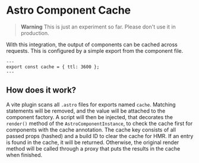 # Astro Component Cache

> **Warning**
> This is just an experiment so far. Please don't use it in production.

With this integration, the output of components can be cached across requests.
This is configured by a simple export from the component file.

```
---
export const cache = { ttl: 3600 };
---
```

## How does it work?

A vite plugin scans all `.astro` files for exports named `cache`. Matching statements will be removed, and the value
will be attached to the component factory. A script will then be injected, that decorates the `render()` method of the
`AstroComponentInstance`, to check the cache first for components with the cache annotation. The cache key consists of
all passed props (hashed) and a build ID to clear the cache for HMR. If an entry is found in the cache, it will be returned.
Otherwise, the original render method will be called through a proxy that puts the results in the cache when finished.
